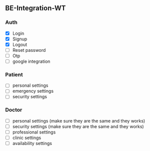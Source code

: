 ## BE-Integration-WT

### Auth

- [x] Login
- [x] Signup
- [x] Logout
- [ ] Reset password
- [ ] Otp
- [ ] google integration

### Patient

- [ ] personal settings
- [ ] emergency settings
- [ ] security settings

### Doctor

- [ ] personal settings (make sure they are the same and they works)
- [ ] security settings (make sure they are the same and they works)
- [ ] professional settings
- [ ] clinic settings
- [ ] availability settings
